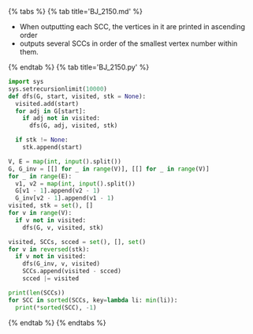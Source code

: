 {% tabs %}
{% tab title='BJ_2150.md' %}

* When outputting each SCC, the vertices in it are printed in ascending order
* outputs several SCCs in order of the smallest vertex number within them.

{% endtab %}
{% tab title='BJ_2150.py' %}

```py
import sys
sys.setrecursionlimit(10000)
def dfs(G, start, visited, stk = None):
  visited.add(start)
  for adj in G[start]:
    if adj not in visited:
      dfs(G, adj, visited, stk)

  if stk != None:
    stk.append(start)

V, E = map(int, input().split())
G, G_inv = [[] for _ in range(V)], [[] for _ in range(V)]
for _ in range(E):
  v1, v2 = map(int, input().split())
  G[v1 - 1].append(v2 - 1)
  G_inv[v2 - 1].append(v1 - 1)
visited, stk = set(), []
for v in range(V):
  if v not in visited:
    dfs(G, v, visited, stk)

visited, SCCs, scced = set(), [], set()
for v in reversed(stk):
  if v not in visited:
    dfs(G_inv, v, visited)
    SCCs.append(visited - scced)
    scced |= visited

print(len(SCCs))
for SCC in sorted(SCCs, key=lambda li: min(li)):
  print(*sorted(SCC), -1)
```

{% endtab %}
{% endtabs %}
